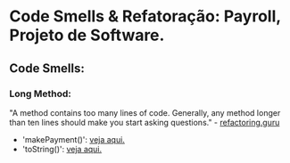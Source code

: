 # Code Smells & Refatoração: Payroll, Projeto de Software.

## Code Smells:
### Long Method:
"A method contains too many lines of code. Generally, any method longer than ten lines should make you start asking questions." - [refactoring.guru](http://https://refactoring.guru/smells/long-method "refactoring.guru")
- 'makePayment()': [veja aqui.](https://github.com/souzag/p2_refactor/commit/cd96f6ee3bc758d86ba6318ad6a4ebbb8689aeab "veja aqui.")
- 'toString()': [veja aqui.](https://github.com/souzag/p2_refactor/commit/4891b58d465535e6936893a27814fbf6b00e284d "veja aqui.")
